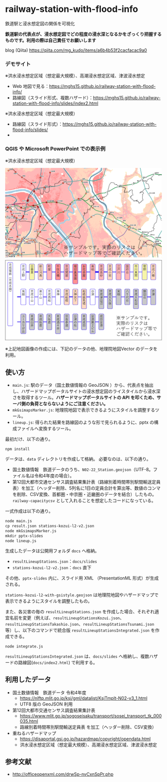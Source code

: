 # railway-station-with-flood-info
鉄道駅と浸水想定図の関係を可視化

**鉄道駅の代表点が、浸水想定図でどの程度の浸水深となるかをざっくり把握するものです。利用の際は自己責任でお願いします** 

blog (Qiita) https://qiita.com/mg_kudo/items/a6b4b53f2cacfacac9a0

### デモサイト
※洪水浸水想定区域（想定最大規模）、高潮浸水想定区域、津波浸水想定
* Web 地図で見る：https://mghs15.github.io/railway-station-with-flood-info/
* 路線図（スライド形式、複数ハザード）：https://mghs15.github.io/railway-station-with-flood-info/slides/index2.html

※洪水浸水想定区域（想定最大規模）
* 路線図（スライド形式）：https://mghs15.github.io/railway-station-with-flood-info/slides/
* 
### QGIS や Microsoft PowerPoint での表示例
※洪水浸水想定区域（想定最大規模）

![サンプル1](image/sample1.png "地図上へ表示")
![サンプル2](image/sample2.png "路線図風のスライド")

※上記地図画像の作成には、下記のデータの他、地理院地図Vector のデータを利用。 

## 使い方

* `main.js`: 駅のデータ（国土数値情報の GeoJSON ）から、代表点を抽出し、ハザードマップポータルサイトの浸水想定図のライスタイルから浸水深さを取得するツール。**ハザードマップポータルサイトの API を叩くため、サーバ側の負荷とならないようにご注意ください。**
* `mkGsimapsMarker.js`: 地理院地図で表示できるようにスタイルを調整するツール。
* `lineup.js`: 得られた結果を路線図のような形で見られるように、pptx の構成ファイルへ変換するツール。

最初だけ、以下の通り。
```
npm install
```

データは、`data` ディレクトリを作成して格納。
必要なのは、以下の通り。
* 国土数値情報　鉄道データのうち、`N02-22_Station.geojson`（UTF-8。ファイル名は令和4年度の場合）。
* 第12回大都市交通センサス調査結果集計表（路線別着時間帯別駅間輸送定員表）を加工（ヘッダー削除、5列名に1日の定員合計を算出等、数値のコンマを削除、CSV変換、首都圏・中京圏・近畿圏のデータを結合）したもの。`railway-capacitycsv` として入れることを想定したコードになっている。

一式作成は以下の通り。
```
node main.js
cp result.json stations-kozui-l2-v2.json
node mkGsimapsMarker.js
mkdir pptx-slides
node lineup.js
```
生成したデータは公開用フォルダ `docs` へ格納。
* `resultLineupStations.json`：`docs/slides`
* `stations-kozui-l2-v2.json`：`docs` 直下

その他、`pptx-slides` 内に、スライド用 XML （PresentationML 形式）が生成される。

`stations-kozui-l2-with-gsistyle.geojson` は地理院地図やハザードマップで表示できるようにスタイルを調整したもの。

また、各災害の毎の `resultLineupStations.json` を作成した場合、それぞれ適宜名前を変更（例えば、`resultLineupStationsKozui.json`、`resultLineupStationsTakashio.json`、`resultLineupStationsTsunami.json` 等）し、以下のコマンドで統合版 `resultLineupStationsIntegrated.json` を作成できる。

```
node integrate.js
```
`resultLineupStationsIntegrated.json` は、`docs/slides` へ格納し、複数ハザードの路線図(`docs/index2.html`) で利用する。

## 利用したデータ
* 国土数値情報　鉄道データ 令和4年度
	* https://nlftp.mlit.go.jp/ksj/gml/datalist/KsjTmplt-N02-v3_1.html
	* UTF8 版の GeoJSON 利用
* 第12回大都市交通センサス調査結果集計表
	* https://www.mlit.go.jp/sogoseisaku/transport/sosei_transport_tk_000035.html
	* 路線別着時間帯別駅間輸送定員表 を加工（ヘッダー削除、CSV変換）
* 重ねるハザードマップ
	* https://disaportal.gsi.go.jp/hazardmap/copyright/opendata.html
	* 洪水浸水想定区域（想定最大規模）、高潮浸水想定区域、津波浸水想定

## 参考文献
* http://officeopenxml.com/drwSp-nvCxnSpPr.php

